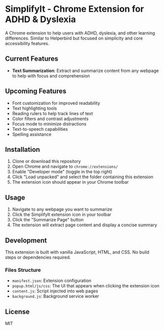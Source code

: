 # SimplifyIt - Chrome Extension for ADHD & Dyslexia

A Chrome extension to help users with ADHD, dyslexia, and other learning differences. Similar to Helperbird but focused on simplicity and core accessibility features.

## Current Features

- **Text Summarization**: Extract and summarize content from any webpage to help with focus and comprehension

## Upcoming Features

- Font customization for improved readability
- Text highlighting tools
- Reading rulers to help track lines of text
- Color filters and contrast adjustments
- Focus mode to minimize distractions
- Text-to-speech capabilities
- Spelling assistance

## Installation

1. Clone or download this repository
2. Open Chrome and navigate to `chrome://extensions/`
3. Enable "Developer mode" (toggle in the top right)
4. Click "Load unpacked" and select the folder containing this extension
5. The extension icon should appear in your Chrome toolbar

## Usage

1. Navigate to any webpage you want to summarize
2. Click the SimplifyIt extension icon in your toolbar
3. Click the "Summarize Page" button
4. The extension will extract page content and display a concise summary

## Development

This extension is built with vanilla JavaScript, HTML, and CSS. No build steps or dependencies required.

### Files Structure

- `manifest.json`: Extension configuration
- `popup.html/js/css`: The UI that appears when clicking the extension icon
- `content.js`: Script injected into web pages
- `background.js`: Background service worker

## License

MIT 
